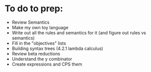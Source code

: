 # To do to prep:
* Review Semantics
* Make my own toy language
* Write out all the rules and semantics for it (and figure out rules vs semantics)
* Fill in the "objectives" lists
* Building syntax trees (4.2.1 lambda calculus)
* Review beta reductions
* Understand the y combinator
* Create expressions and CPS them
